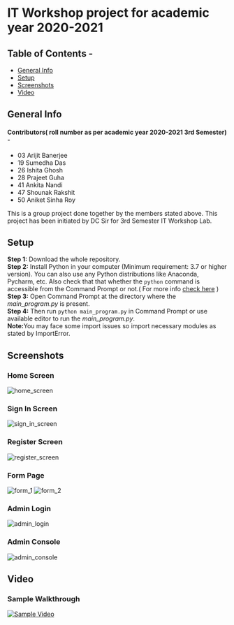 
# IT Workshop project for academic year 2020-2021
## Table of Contents -
 - [General Info](#General-Info)
 - [Setup](#Setup)
 - [Screenshots](#Screenshots)
 - [Video](#Video)
 
## General Info
#### Contributors( roll number as per academic year 2020-2021 3rd Semester) - 
<ul>
 <li> 03 Arijit Banerjee</li>
 <li> 19 Sumedha Das</li>
 <li> 26 Ishita Ghosh</li>
 <li> 28 Prajeet Guha</li>
 <li> 41 Ankita Nandi</li>
 <li> 47 Shounak Rakshit</li>
 <li> 50 Aniket Sinha Roy</li>
</ul>

This is a group project done together by the members stated above. This project has been initiated by DC Sir for 3rd Semester IT Workshop Lab.

## Setup
<b>Step 1:</b> Download the whole repository.<br/>
<b>Step 2:</b> Install Python in your computer (Minimum requirement: 3.7 or higher version). You can also use any Python distributions like Anaconda, Pycharm, etc. Also check that that whether the `python` command is accessible from the Command Prompt or not.( For more info [check here](https://www.tutorialspoint.com/python/python_environment.htm) )<br/>
<b>Step 3:</b> Open Command Prompt at the directory where the <i>main_program.py</i> is present.<br/>
<b>Step 4:</b> Then run  `python main_program.py` in Command Prompt or use available editor to run the <i>main_program.py</i>.<br/>
<b>Note:</b>You may face some import issues so import necessary modules as stated by ImportError.
## Screenshots
### Home Screen
![home_screen](https://user-images.githubusercontent.com/58776463/113732098-ec08b380-9716-11eb-8377-39a4142f6e60.jpg)
### Sign In Screen
![sign_in_screen](https://user-images.githubusercontent.com/58776463/113732144-f62ab200-9716-11eb-8ee7-58e4e313c532.jpg)
### Register Screen
![register_screen](https://user-images.githubusercontent.com/58776463/113732167-fb87fc80-9716-11eb-8621-a0beacebca3d.jpg)
### Form Page
![form_1](https://user-images.githubusercontent.com/58776463/114164691-38d3d080-9949-11eb-90b5-59d27eb51e4c.jpg)
![form_2](https://user-images.githubusercontent.com/58776463/114164711-3ec9b180-9949-11eb-92ef-89ca6395d59b.jpg)
### Admin Login
![admin_login](https://user-images.githubusercontent.com/58776463/113732255-0f336300-9717-11eb-96a5-b5e73acb5640.jpg)
### Admin Console
![admin_console](https://user-images.githubusercontent.com/58776463/113732291-19556180-9717-11eb-98c5-dfc72be034ea.jpg)

## Video
### Sample Walkthrough
[![Sample Video](http://img.youtube.com/vi/bD_wr7zkhXg/0.jpg)](https://youtu.be/bD_wr7zkhXg "Audi R8")
